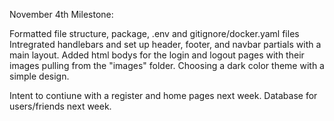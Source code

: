 November 4th Milestone:

Formatted file structure, package, .env and gitignore/docker.yaml files
Intregrated handlebars and set up header, footer, and navbar partials with a main layout.
Added html bodys for the login and logout pages with their images pulling from the "images" folder.
Choosing a dark color theme with a simple design.
  
Intent to contiune with a register and home pages next week. 
Database for users/friends next week.



